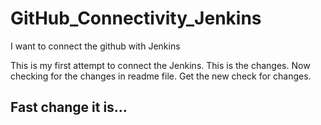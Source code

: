 # GitHub_Connectivity_Jenkins
I want to connect the github with Jenkins

This is my first attempt to connect the Jenkins.
This is the changes.
Now checking for the changes in readme file.
Get the new check for changes.

## Fast change it is...